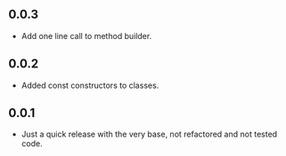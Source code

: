 ## 0.0.3

- Add one line call to method builder.

## 0.0.2

- Added const constructors to classes.

## 0.0.1

- Just a quick release with the very base, not refactored and not tested code.
